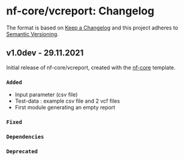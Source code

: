# nf-core/vcreport: Changelog

The format is based on [Keep a Changelog](https://keepachangelog.com/en/1.0.0/)
and this project adheres to [Semantic Versioning](https://semver.org/spec/v2.0.0.html).

## v1.0dev - 29.11.2021

Initial release of nf-core/vcreport, created with the [nf-core](https://nf-co.re/) template.

### `Added`
- Input parameter (csv file)
- Test-data : example csv file and 2 vcf files
- First module generating an empty report

### `Fixed`

### `Dependencies`

### `Deprecated`
